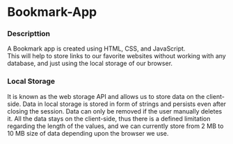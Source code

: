 # Bookmark-App

### Descripttion
A Bookmark app is created using HTML, CSS, and JavaScript. </br>
This will help to store links to our favorite websites without working with any database, and just using the local storage of our browser.

### Local Storage 
It is known as the web storage API and allows us to store data on the client-side. Data in local storage is stored in form of strings and persists even after closing the session.  Data can only be removed if the user manually deletes it.  All the data stays on the client-side, thus there is a defined limitation regarding the length of the values, and we can currently store from 2 MB to 10 MB size of data depending upon the browser we use.

